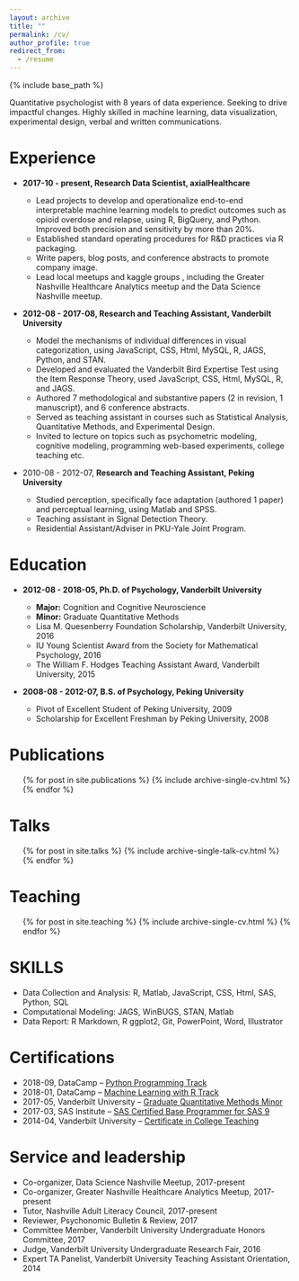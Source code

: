 ```yaml
---
layout: archive
title: ""
permalink: /cv/
author_profile: true
redirect_from:
  - /resume
---
```


{% include base_path %}

Quantitative psychologist with 8 years of data experience. Seeking to drive impactful changes. Highly skilled in machine learning, data visualization, experimental design, verbal and written communications.

Experience
========

* **2017-10 - present, Research Data Scientist, axialHealthcare**
  * Lead projects to develop and operationalize end-to-end interpretable machine learning models to predict outcomes such as opioid overdose and relapse, using R, BigQuery, and Python. Improved both precision and sensitivity by more than 20%.
  * Established standard operating procedures for R&D practices via R packaging.
  * Write papers, blog posts, and conference abstracts to promote company image.
  * Lead local meetups and kaggle groups , including the Greater Nashville Healthcare Analytics meetup and the Data Science Nashville meetup. 

* **2012-08 - 2017-08, Research and Teaching Assistant, Vanderbilt University**
  * Model the mechanisms of individual differences in visual categorization, using JavaScript, CSS, Html, MySQL, R, JAGS, Python, and STAN.
  * Developed and evaluated the Vanderbilt Bird Expertise Test using the Item Response Theory, used JavaScript, CSS, Html, MySQL, R, and JAGS.
  * Authored 7 methodological and substantive papers (2 in revision, 1 manuscript), and 6 conference abstracts.
  * Served as teaching assistant in courses such as Statistical Analysis, Quantitative Methods, and Experimental Design. 
  * Invited to lecture on topics such as psychometric modeling, cognitive modeling, programming web-based experiments, college teaching etc. 

* 2010-08 - 2012-07, **Research and Teaching Assistant, Peking University**
  * Studied perception, specifically face adaptation (authored 1 paper) and perceptual learning, using Matlab and SPSS.
  * Teaching assistant in Signal Detection Theory.
  * Residential Assistant/Adviser in PKU-Yale Joint Program.

Education
========

* **2012-08 - 2018-05, Ph.D. of Psychology, Vanderbilt University**
  * **Major:** Cognition and Cognitive Neuroscience
  * **Minor:** Graduate Quantitative Methods
  * Lisa M. Quesenberry Foundation Scholarship, Vanderbilt University, 2016
  * IU Young Scientist Award from the Society for Mathematical Psychology, 2016
  * The William F. Hodges Teaching Assistant Award, Vanderbilt University, 2015 

* **2008-08 - 2012-07, B.S. of Psychology, Peking University**
  * Pivot of Excellent Student of Peking University, 2009
  * Scholarship for Excellent Freshman by Peking University, 2008 

Publications
========
  <ul>{% for post in site.publications %}
    {% include archive-single-cv.html %}
  {% endfor %}</ul>

Talks
======
  <ul>{% for post in site.talks %}
    {% include archive-single-talk-cv.html %}
  {% endfor %}</ul>

Teaching
======
  <ul>{% for post in site.teaching %}
    {% include archive-single-cv.html %}
  {% endfor %}</ul>

SKILLS
========

* Data Collection and Analysis: R, Matlab, JavaScript, CSS, Html, SAS, Python, SQL
* Computational Modeling: JAGS, WinBUGS, STAN, Matlab
* Data Report: R Markdown, R ggplot2, Git, PowerPoint, Word, Illustrator  

Certifications
========

* 2018-09, DataCamp – [Python Programming Track](https://drive.google.com/open?id=1RRuxLI6voAC-0IskPW9NRoMsCDA6QMXO)
* 2018-01, DataCamp – [Machine Learning with R Track](https://drive.google.com/open?id=1b1m7wa4sNxFCwCQ99Mf4Rr6LnVD2Jk0s)
* 2017-05, Vanderbilt University – [Graduate Quantitative Methods Minor](https://drive.google.com/file/d/0ByWLjGvnG6aHd2pWNzV3MDFDZkU/view)
* 2017-03, SAS Institute – [SAS Certified Base Programmer for SAS 9](https://drive.google.com/file/d/0ByWLjGvnG6aHOElBTzk4RFdQNHM/view)
* 2014-04, Vanderbilt University – [Certificate in College Teaching](https://drive.google.com/open?id=0ByWLjGvnG6aHZ1F0djhLUTlpcTQ)

Service and leadership
======
* Co-organizer, Data Science Nashville Meetup, 2017-present
* Co-organizer, Greater Nashville Healthcare Analytics Meetup, 2017-present
* Tutor, Nashville Adult Literacy Council, 2017-present
* Reviewer, Psychonomic Bulletin & Review, 2017
* Committee Member, Vanderbilt University Undergraduate Honors Committee, 2017
* Judge, Vanderbilt University Undergraduate Research Fair, 2016
* Expert TA Panelist, Vanderbilt University Teaching Assistant Orientation, 2014
